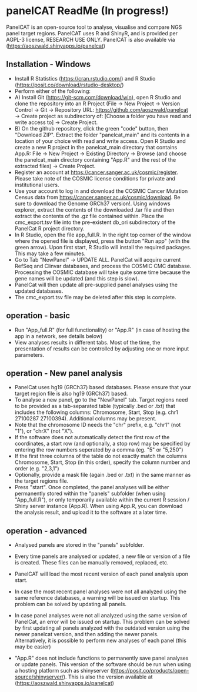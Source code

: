 # panelCAT ReadMe (In progress!)
PanelCAT is an open-source tool to analyse, visualise and compare NGS panel target regions. 
PanelCAT uses R and ShinyR, and is provided per AGPL-3 license, RESEARCH USE ONLY.
PanelCAT is also available via (https://aoszwald.shinyapps.io/panelcat)
## Installation - Windows
- Install R Statistics (https://cran.rstudio.com/) and R Studio (https://posit.co/download/rstudio-desktop/)
- Perform either of the following:
- A) Install Git (https://git-scm.com/download/win), open R Studio and clone the repository into an R Project (File -> New Project -> Version Control -> Git -> Repository URL: https://github.com/aoszwald/panelcat -> Create project as subdirectory of: [Choose a folder you have read and write access to] -> Create Project. 
- B) On the github repository, click the green "code" button, then "Download ZIP". Extract the folder "panelcat_main" and its contents in a location of your choice with read and write access. Open R Studio and create a new R project in the panelcat_main directory that contains App.R: File -> New Project -> Existing Directory -> Browse (and choose the panelcat_main directory containing "App.R" and the rest of the extracted files) -> Create Project.
- Register an account at https://cancer.sanger.ac.uk/cosmic/register.  Please take note of the COSMIC license conditions for private and institutional users. 
- Use your account to log in and download the COSMIC Cancer Mutation Census data from https://cancer.sanger.ac.uk/cosmic/download. Be sure to download the Genome GRCh37 version!. Using windows explorer, extract the contents of the downloaded .tar file and then extract the contents of the .gz file contained within. Place the cmc_export.tsv file into the pre-existent db_ori subdirectory of the PanelCat R project directory. 
- In R Studio, open the file app_full.R. In the right top corner of the window where the opened file is displayed, press the button "Run app" (with the green arrow). Upon first start, R Studio will install the required packages. This may take a few minutes.
- Go to Tab "NewPanel" -> UPDATE ALL. PanelCat will acquire current RefSeq and Clinvar databases, and process the COSMIC CMC database. Processing the COSMIC database will take quite some time because the gene names will be updated (and this step is slow).
- PanelCat will then update all pre-supplied panel analyses using the updated databases.
- The cmc_export.tsv file may be deleted after this step is complete.
## operation - basic
- Run "App_full.R" (for full functionality) or "App.R" (in case of hosting the app in a network, see details below)
- View analyses results in different tabs. Most of the time, the presentation of results can be controlled by adjusting one or more input parameters.
## operation - New panel analysis
- PanelCat uses hg19 (GRCh37) based databases. Please ensure that your target region file is also hg19 (GRCh37) based.
- To analyse a new panel, go to the "NewPanel" tab. Target regions need to be provided as a tab-separated table (typically .bed or .txt) that includes the following columns: Chromosome, Start, Stop (e.g. chr1	27100287	27100394). Additional columns may be present.
- Note that the chromosome ID needs the "chr" prefix, e.g. "chr1" (not "1"), or "chrX" (not "X").
- If the software does not automatically detect the first row of the coordinates, a start row (and optionally, a stop row) may be specified by entering the row numbers seperated by a comma (eg. "5" or "5,250")
- If the first three columns of the table do not exactly match the columns Chromosome, Start, Stop (in this order), specify the column number and order (e.g. "2,3,1")
- Optionally, provide a mask file (again .bed or .txt) in the same manner as the target regions file.
- Press "start". Once completed, the panel analyses will be either permanently stored within the "panels" subfolder (when using "App_full.R"), or only temporarily available within the current R session / Shiny server instance (App.R). When using App.R, you can download the analysis result, and upload it to the software at a later time.
## operation - advanced
- Analysed panels are stored in the "panels" subfolder.
- Every time panels are analysed or updated, a new file or version of a file is created. These files can be manually removed, replaced, etc.
- PanelCAT will load the most recent version of each panel analysis upon start.
- In case the most recent panel analyses were not all analyzed using the same reference databases, a warning will be issued on startup. This problem can be solved by updating all panels.
- In case panel analyses were not all analyzed using the same version of PanelCat, an error will be issued on startup. This problem can be solved by first updating all panels analyzed with the outdated version using the newer panelcat version, and then adding the newer panels. Alternatively, it is possible to perform new analyses of each panel (this may be easier)

- "App.R" does not include functions to permanently save panel analyses or update panels. This version of the software should be run when using a hosting platform such as shinyserver (https://posit.co/products/open-source/shinyserver/). This is also the version available at (https://aoszwald.shinyapps.io/panelcat)

